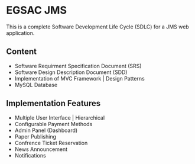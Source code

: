 # EGSAC JMS

This is a complete Software Development Life Cycle (SDLC) for a JMS web application.

## Content
- Software Requirment Specification Document (SRS)
- Software Design Description Document (SDD)
- Implementation of MVC Framework | Design Patterns
- MySQL Database

## Implementation Features
- Multiple User Interface | Hierarchical
- Configurable Payment Methods
- Admin Panel (Dashboard)
- Paper Publishing
- Confrence Ticket Reservation
- News Announcement
- Notifications
